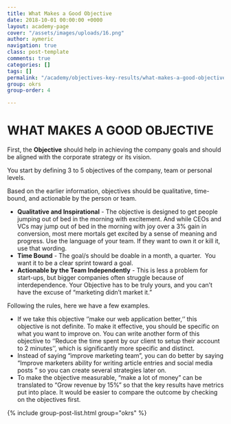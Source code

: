 ```yaml
---
title: What Makes a Good Objective
date: 2018-10-01 00:00:00 +0000
layout: academy-page
cover: "/assets/images/uploads/16.png"
author: aymeric
navigation: true
class: post-template
comments: true
categories: []
tags: []
permalink: "/academy/objectives-key-results/what-makes-a-good-objective"
group: okrs
group-order: 4

---
```

# WHAT MAKES A GOOD OBJECTIVE

First, the **Objective** should help in achieving the company goals and should be aligned with the corporate strategy or its vision.

You start by defining 3 to 5 objectives of the company, team or personal levels. 

Based on the earlier information, objectives should be qualitative, time-bound, and actionable by the person or team.

* **Qualitative and Inspirational** - The objective is designed to get people jumping out of bed in the morning with excitement. And while CEOs and VCs may jump out of bed in the morning with joy over a 3% gain in conversion, most mere mortals get excited by a sense of meaning and progress. Use the language of your team. If they want to own it or kill it, use that wording.
* **Time Bound** - The goal/s should be doable in a month, a quarter.  You want it to be a clear sprint toward a goal.
* **Actionable by the Team Independently** - This is less a problem for start-ups, but bigger companies often struggle because of interdependence. Your Objective has to be truly yours, and you can’t have the excuse of “marketing didn’t market it.”

Following the rules, here we have a few examples.

* If we take this objective ‘’make our web application better,‘’ this objective is not definite. To make it effective, you should be specific on what you want to improve on. You can write another form of this objective to ‘’Reduce the time spent by our client to setup their account to 2 minutes’’, which is significantly more specific and distinct.
* Instead of saying “improve marketing team”, you can do better by saying “Improve marketers ability for writing article entries and social media posts ” so you can create several strategies later on.
* To make the objective measurable, “make a lot of money” can be translated to “Grow revenue by 15%” so that the key results have metrics put into place. It would be easier to compare the outcome by checking on the objectives first.

<div class='post-feed'>

{% include group-post-list.html group="okrs" %}

</div>